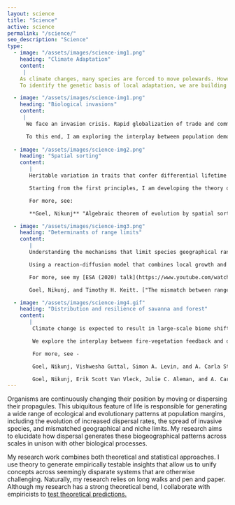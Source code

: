 ```yaml
---
layout: science
title: "Science"
active: science
permalink: "/science/"
seo_description: "Science"
type:
  - image: "/assets/images/science-img1.png"
    heading: "Climate Adaptation"
    content:
     |
    As climate changes, many species are forced to move polewards. However, this poses a risk to species with limited dispersal capacity that are slow to track climate. Alternatively, a species may adapt to the local climate, which can potentially buffer against species extinction.
    To identify the genetic basis of local adaptation, we are building process-based hierarchical Bayesian models. Our statistical model offers two advantages. 

  - image: "/assets/images/science-img1.png"
    heading: "Biological invasions"
    content:
     |
      We face an invasion crisis. Rapid globalization of trade and commerce has displaced many species beyond their native realm, resulting in massive monetary and biodiversity losses. Therefore, understanding the drivers of the establishment and spread of invasive species is critical to maintaining ecosystem health.

      To this end, I am exploring the interplay between population demography and human transportation networks to study two broad questions: how do species spread via human dispersal pathways, and why do some species become more invasive than others? Understanding these questions will advance ecology theory and yield insights to control invader populations and mitigate their adverse effects.
        
  - image: "/assets/images/science-img2.png"
    heading: "Spatial sorting"
    content:
       |
       Heritable variation in traits that confer differential lifetime reproductive success can fuel evolutionary change by natural selection. However, at margins, populations may be subjected to another kind of selection pressure—traits that confer dispersal advantage may be overrepresented in newly occupied patches even if those traits do not confer a fitness advantage. This mechanism of directional evolutionary change is referred to as spatial sorting. As natural habitats become fragmented and new invaders are introduced, spatial sorting may be a norm than an exception.

       Starting from the first principles, I am developing the theory of spatial sorting to answer: How do traits change at the margins? How can we design experiments to measure and interpret trait changes at margins in the broader context of evolutionary theory?

       For more, see:

       **Goel, Nikunj** "Algebraic theorem of evolution by spatial sorting." bioRxiv (2020).

  - image: "/assets/images/science-img3.png"
    heading: "Determinants of range limits"
    content:
       |
       Understanding the mechanisms that limit species geographical ranges is one of the central challenges in biogeography theory. Historically, biogeographers have claimed that, at large spatial scales, climate exerts a dominant control over the distribution of biota, such that the broad outlines of the population are constrained by niche requirements. And as such, source-sink dynamics can be ignored as it typically operates at the species movement's length scales.

       Using a reaction-diffusion model that combines local growth and dispersal, we show that species may use sink patches near the bioclimatic limit as stepping stones to occupy faraway sink patches, thereby extending species distribution far beyond the climatic envelope. These stepping-stone dynamics may be substantial for species with high dispersal and low growth sensitivity—possibly even at large spatial scales.

       For more, see my [ESA (2020) talk](https://www.youtube.com/watch?v=X3hcRjE2lRM&feature=emb_title) and

       Goel, Nikunj, and Timothy H. Keitt. ["The mismatch between range and niche limits due to source-sink dynamics can be greater than species mean dispersal distance."](#) The American Naturalist 200:3, 448-455 (2022).

  - image: "/assets/images/science-img4.gif"
    heading: "Distribution and resilience of savanna and forest"
    content:
       |
        Climate change is expected to result in large-scale biome shifts. However, we lack a predictive understanding of which ecological processes govern biome distributions and whether biomes are resilient to global change.

        We explore the interplay between fire-vegetation feedback and dispersal at the savanna-forest boundary using reaction-diffusion models, paleoecological data, and remote sensing products. We find biome limits are determined by climate and continental-scale source-sink dynamics and dispersal barriers. Moreover, dispersal can generally allow biomes to recover after perturbations.

        For more, see -

        Goel, Nikunj, Vishwesha Guttal, Simon A. Levin, and A. Carla Staver. ["Dispersal increases the resilience of tropical savanna and forest distributions."](#) The American Naturalist 195, no. 5 (2020) - 833-850.

        Goel, Nikunj, Erik Scott Van Vleck, Julie C. Aleman, and A. Carla Staver. ["Dispersal limitation and fire feedbacks maintain mesic savannas in Madagascar."](#) Ecology, 101(12):e03177 (2020).
---
```


Organisms are continuously changing their position by moving or dispersing their propagules. This ubiquitous feature of life is responsible for generating a wide range of ecological and evolutionary patterns at population margins, including the evolution of increased dispersal rates, the spread of invasive species, and mismatched geographical and niche limits. My research aims to elucidate how dispersal generates these biogeographical patterns across scales in unison with other biological processes.

My research work combines both theoretical and statistical approaches. I use theory to generate empirically testable insights that allow us to unify concepts across seemingly disparate systems that are otherwise challenging. Naturally, my research relies on long walks and pen and paper. Although my research has a strong theoretical bend, I collaborate with empiricists to [test theoretical predictions.](https://www.cell.com/trends/cell-biology/fulltext/S0962-8924(15)00194-4?_returnURL=https%3A%2F%2Flinkinghub.elsevier.com%2Fretrieve%2Fpii%2FS0962892415001944%3Fshowall%3Dtrue)
